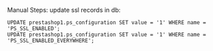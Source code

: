 Manual Steps:
update ssl records in db:
```
UPDATE prestashop1.ps_configuration SET value = '1' WHERE name = 'PS_SSL_ENABLED';
UPDATE prestashop1.ps_configuration SET value = '1' WHERE name = 'PS_SSL_ENABLED_EVERYWHERE';
```